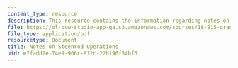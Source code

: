 ```yaml
---
content_type: resource
description: This resource contains the information regarding notes on steenrod operations.
file: https://ol-ocw-studio-app-qa.s3.amazonaws.com/courses/18-915-graduate-topology-seminar-kan-seminar-fall-2014/e7fadd2e74e9906c812c22b196f54bf6_MIT18_915F14_Steenrod.pdf
file_type: application/pdf
resourcetype: Document
title: Notes on Steenrod Operations
uid: e7fadd2e-74e9-906c-812c-22b196f54bf6
---
```

